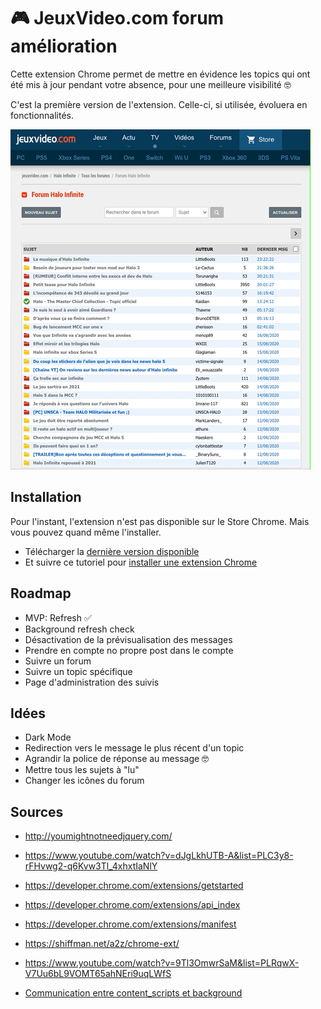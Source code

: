 # 🎮 JeuxVideo.com forum amélioration

Cette extension Chrome permet de mettre en évidence les topics qui ont été mis à jour pendant votre absence, pour une meilleure visibilité 🤓

C'est la première version de l'extension. Celle-ci, si utilisée, évoluera en fonctionnalités.

![](./resources/jv-forum-refresh-example.gif)

## Installation

Pour l'instant, l'extension n'est pas disponible sur le Store Chrome. Mais vous pouvez quand même l'installer.

- Télécharger la [dernière version disponible](https://github.com/remylavergne/jeuxvideo-com-forum-improvement/releases)
- Et suivre ce tutoriel pour [installer une extension Chrome](https://developer.chrome.com/extensions/getstarted)

## Roadmap

- MVP: Refresh ✅
- Background refresh check
- Désactivation de la prévisualisation des messages
- Prendre en compte no propre post dans le compte
- Suivre un forum
- Suivre un topic spécifique
- Page d'administration des suivis

## Idées

- Dark Mode
- Redirection vers le message le plus récent d'un topic
- Agrandir la police de réponse au message 🤓
- Mettre tous les sujets à "lu"
- Changer les icônes du forum

## Sources

- <http://youmightnotneedjquery.com/>
- <https://www.youtube.com/watch?v=dJgLkhUTB-A&list=PLC3y8-rFHvwg2-q6Kvw3Tl_4xhxtIaNlY>
- <https://developer.chrome.com/extensions/getstarted>
- <https://developer.chrome.com/extensions/api_index>
- <https://developer.chrome.com/extensions/manifest>
- <https://shiffman.net/a2z/chrome-ext/>
- <https://www.youtube.com/watch?v=9Tl3OmwrSaM&list=PLRqwX-V7Uu6bL9VOMT65ahNEri9uqLWfS>

- [Communication entre content_scripts et background](https://stackoverflow.com/questions/17246133/contexts-and-methods-for-communication-between-the-browser-action-background-sc)
